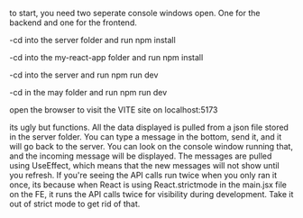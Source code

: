 to start, you need two seperate console windows open. One for the backend and one for the frontend.

-cd into the server folder and run npm install

-cd into the my-react-app folder and run npm install

-cd into the server and run npm run dev

-cd in the may folder and run npm run dev

open the browser to visit the VITE site on localhost:5173

its ugly but functions. All the data displayed is pulled from a json file stored in the server folder. You can type a message in the bottom, send it, and it will go back to the server. You can look on the console window running that, and the incoming message will be displayed. The messages are pulled using UseEffect, which means that the new messages will not show until you refresh. If you're seeing the API calls run twice when you only ran it once, its because when React is using React.strictmode in the main.jsx file on the FE, it runs the API calls twice for visibility during development. Take it out of strict mode to get rid of that. 